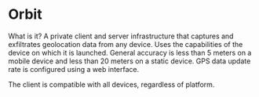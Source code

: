 # Orbit

What is it? A private client and server infrastructure that captures and exfiltrates geolocation data from any device. Uses the capabilities of the device on which it is launched. General accuracy is less than 5 meters on a mobile device and less than 20 meters on a static device. GPS data update rate is configured using a web interface. 

The client is compatible with all devices, regardless of platform.
